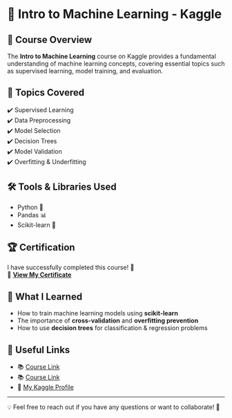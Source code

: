 # 📌 Intro to Machine Learning - Kaggle

## 🎯 Course Overview
The **Intro to Machine Learning** course on Kaggle provides a fundamental understanding of machine learning concepts, covering essential topics such as supervised learning, model training, and evaluation.

## 📖 Topics Covered
✔️ Supervised Learning  
✔️ Data Preprocessing  
✔️ Model Selection  
✔️ Decision Trees  
✔️ Model Validation  
✔️ Overfitting & Underfitting  

## 🛠 Tools & Libraries Used
- Python 🐍  
- Pandas 📊  
- Scikit-learn 🤖  

## 🏆 Certification
I have successfully completed this course! 🎉  
🔗 **[View My Certificate](your_certificate_link_here)**  

## 🚀 What I Learned
- How to train machine learning models using **scikit-learn**  
- The importance of **cross-validation** and **overfitting prevention**  
- How to use **decision trees** for classification & regression problems  

## 🔗 Useful Links
- 📚 [Course Link](https://www.kaggle.com/learn/intro-to-machine-learning)  
- 📚 [Course Link](https://www.kaggle.com/learn/intermediate-machine-learning) 
- 📝 [My Kaggle Profile](https://www.kaggle.com/tusherbhomik)  

---

💡 Feel free to reach out if you have any questions or want to collaborate! 🚀
